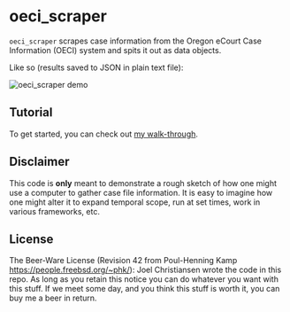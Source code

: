 # oeci_scraper

`oeci_scraper` scrapes case information from the Oregon eCourt Case Information (OECI) system and spits it out as data objects.

Like so (results saved to JSON in plain text file):

![oeci_scraper demo](https://oeci-scraper-production.s3-us-west-2.amazonaws.com/web-scraper-demo.gif)

## Tutorial

To get started, you can check out [my walk-through](https://archive.joelc.io/build-court-records-scraper).

## Disclaimer

This code is __only__ meant to demonstrate a rough sketch of how one might use a computer to gather case file information. It is easy to imagine how one might alter it to expand temporal scope, run at set times, work in various frameworks, etc.


## License

The Beer-Ware License (Revision 42 from Poul-Henning Kamp https://people.freebsd.org/~phk/): Joel Christiansen wrote the code in this repo.  As long as you retain this notice you can do whatever you want with this stuff. If we meet some day, and you think this stuff is worth it, you can buy me a beer in return.
